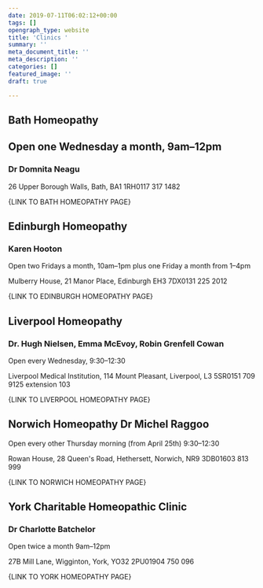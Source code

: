 ```yaml
---
date: 2019-07-11T06:02:12+00:00
tags: []
opengraph_type: website
title: 'Clinics '
summary: ''
meta_document_title: ''
meta_description: ''
categories: []
featured_image: ''
draft: true

---
```

## Bath Homeopathy

## Open one Wednesday a month, 9am–12pm

### Dr Domnita Neagu

26 Upper Borough Walls, Bath, BA1 1RH0117 317 1482

{LINK TO BATH HOMEOPATHY PAGE}

## Edinburgh Homeopathy 

### Karen Hooton

Open two Fridays a month, 10am–1pm plus one Friday a month from 1–4pm

Mulberry House, 21 Manor Place, Edinburgh EH3 7DX0131 225 2012

{LINK TO EDINBURGH HOMEOPATHY PAGE}

## Liverpool Homeopathy

### Dr. Hugh Nielsen, Emma McEvoy, Robin Grenfell Cowan

Open every Wednesday, 9:30–12:30

Liverpool Medical Institution, 114 Mount Pleasant, Liverpool, L3 5SR0151 709 9125 extension 103

{LINK TO LIVERPOOL HOMEOPATHY PAGE}

## Norwich Homeopathy Dr Michel Raggoo

Open every other Thursday morning (from April 25th) 9:30–12:30

Rowan House, 28 Queen's Road, Hethersett, Norwich, NR9 3DB01603 813 999

{LINK TO NORWICH HOMEOPATHY PAGE}

## York Charitable Homeopathic Clinic

### Dr Charlotte Batchelor

Open twice a month 9am–12pm

27B Mill Lane, Wigginton, York, YO32 2PU01904 750 096

{LINK TO YORK HOMEOPATHY PAGE}

## 